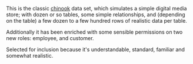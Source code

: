 This is the classic [chinook](https://github.com/lerocha/chinook-database) data
set, which simulates a simple digital media store; with dozen or so tables,
some simple relationships, and (depending on the table) a few dozen to a few
hundred rows of realistic data per table.

Additionally it has been enriched with some sensible permissions on two new
roles: employee, and customer.

Selected for inclusion because it's understandable, standard, familiar and
somewhat realistic.

